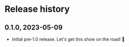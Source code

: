 # Release history

## 0.1.0, 2023-05-09

- Initial pre-1.0 release. Let's get this show on the road! 🚀
